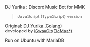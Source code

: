 DJ Yurika : Discord Music Bot for MMK
> JavaScript (TypeScript) version

Original: [DJ Yurika (Golang)](https://github.com/MikuWallets/djyurika)  
developed by [iSwanGit(EleMas*)](https://github.com/iSwanGit)

Run on Ubuntu with MariaDB
